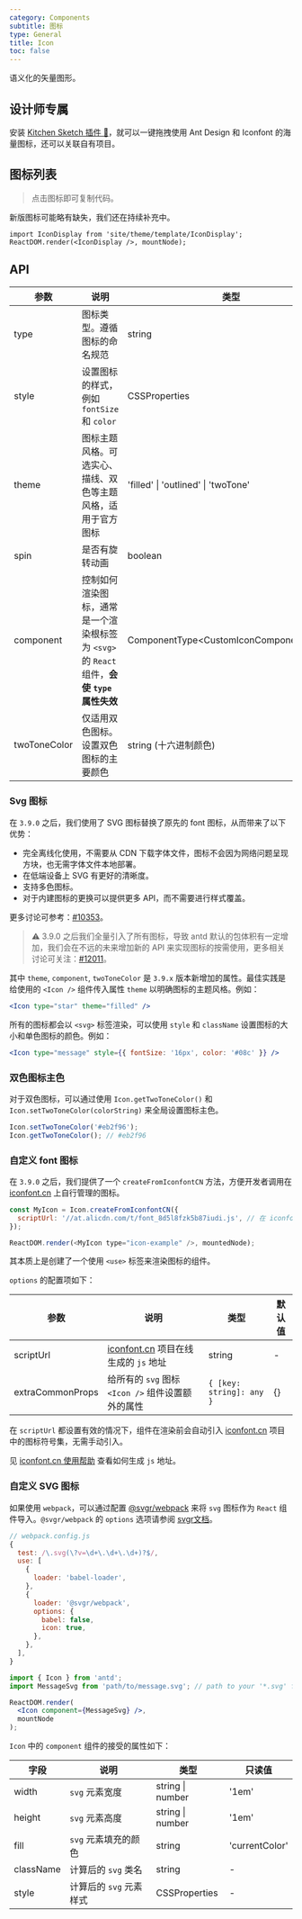 ```yaml
---
category: Components
subtitle: 图标
type: General
title: Icon
toc: false
---
```


语义化的矢量图形。

## 设计师专属

安装 [Kitchen Sketch 插件 💎](https://kitchen.alipay.com)，就可以一键拖拽使用 Ant Design 和 Iconfont 的海量图标，还可以关联自有项目。

## 图标列表

> 点击图标即可复制代码。

新版图标可能略有缺失，我们还在持续补充中。

```__react
import IconDisplay from 'site/theme/template/IconDisplay';
ReactDOM.render(<IconDisplay />, mountNode);
```

## API

| 参数 | 说明 | 类型 | 默认值 |
| --- | --- | --- | --- |
| type | 图标类型。遵循图标的命名规范 | string | - |
| style | 设置图标的样式，例如 `fontSize` 和 `color` | CSSProperties | - |
| theme | 图标主题风格。可选实心、描线、双色等主题风格，适用于官方图标 | 'filled' \| 'outlined' \| 'twoTone' | 'outlined' |
| spin | 是否有旋转动画 | boolean | false |
| component | 控制如何渲染图标，通常是一个渲染根标签为 `<svg>` 的 `React` 组件，**会使 `type` 属性失效** | ComponentType<CustomIconComponentProps\> | - |
| twoToneColor | 仅适用双色图标。设置双色图标的主要颜色 | string (十六进制颜色) | - |

### Svg 图标

在 `3.9.0` 之后，我们使用了 SVG 图标替换了原先的 font 图标，从而带来了以下优势：

- 完全离线化使用，不需要从 CDN 下载字体文件，图标不会因为网络问题呈现方块，也无需字体文件本地部署。
- 在低端设备上 SVG 有更好的清晰度。
- 支持多色图标。
- 对于内建图标的更换可以提供更多 API，而不需要进行样式覆盖。

更多讨论可参考：[#10353](https://github.com/ant-design/ant-design/issues/10353)。

> ⚠️ 3.9.0 之后我们全量引入了所有图标，导致 antd 默认的包体积有一定增加，我们会在不远的未来增加新的 API 来实现图标的按需使用，更多相关讨论可关注：[#12011](https://github.com/ant-design/ant-design/issues/12011)。

其中 `theme`, `component`, `twoToneColor` 是 `3.9.x` 版本新增加的属性。最佳实践是给使用的 `<Icon />` 组件传入属性 `theme` 以明确图标的主题风格。例如：

```jsx
<Icon type="star" theme="filled" />
```

所有的图标都会以 `<svg>` 标签渲染，可以使用 `style` 和 `className` 设置图标的大小和单色图标的颜色。例如：

```jsx
<Icon type="message" style={{ fontSize: '16px', color: '#08c' }} />
```

### 双色图标主色

对于双色图标，可以通过使用 `Icon.getTwoToneColor()` 和 `Icon.setTwoToneColor(colorString)` 来全局设置图标主色。

```jsx
Icon.setTwoToneColor('#eb2f96');
Icon.getTwoToneColor(); // #eb2f96
```

### 自定义 font 图标

在 `3.9.0` 之后，我们提供了一个 `createFromIconfontCN` 方法，方便开发者调用在 [iconfont.cn](http://iconfont.cn/) 上自行管理的图标。

```js
const MyIcon = Icon.createFromIconfontCN({
  scriptUrl: '//at.alicdn.com/t/font_8d5l8fzk5b87iudi.js', // 在 iconfont.cn 上生成
});

ReactDOM.render(<MyIcon type="icon-example" />, mountedNode);
```

其本质上是创建了一个使用 `<use>` 标签来渲染图标的组件。

`options` 的配置项如下：

| 参数 | 说明 | 类型 | 默认值 |
| --- | --- | --- | --- |
| scriptUrl | [iconfont.cn](http://iconfont.cn/) 项目在线生成的 `js` 地址 | string | - |
| extraCommonProps | 给所有的 `svg` 图标 `<Icon />` 组件设置额外的属性 | `{ [key: string]: any }` | {} |

在 `scriptUrl` 都设置有效的情况下，组件在渲染前会自动引入 [iconfont.cn](http://iconfont.cn/) 项目中的图标符号集，无需手动引入。

见 [iconfont.cn 使用帮助](http://iconfont.cn/help/detail?spm=a313x.7781069.1998910419.15&helptype=code) 查看如何生成 `js` 地址。

### 自定义 SVG 图标

如果使用 `webpack`，可以通过配置 [@svgr/webpack](https://www.npmjs.com/package/@svgr/webpack) 来将 `svg` 图标作为 `React` 组件导入。`@svgr/webpack` 的 `options` 选项请参阅 [svgr文档](https://github.com/smooth-code/svgr#options)。

```js
// webpack.config.js
{
  test: /\.svg(\?v=\d+\.\d+\.\d+)?$/,
  use: [
    {
      loader: 'babel-loader',
    },
    {
      loader: '@svgr/webpack',
      options: {
        babel: false,
        icon: true,
      },
    },
  ],
}
```

```jsx
import { Icon } from 'antd';
import MessageSvg from 'path/to/message.svg'; // path to your '*.svg' file.

ReactDOM.render(
  <Icon component={MessageSvg} />,
  mountNode
);
```

`Icon` 中的 `component` 组件的接受的属性如下：

| 字段 | 说明 | 类型 | 只读值 |
| --- | --- | --- | --- |
| width | `svg` 元素宽度 | string \| number | '1em' |
| height | `svg` 元素高度 | string \| number | '1em' |
| fill | `svg` 元素填充的颜色 | string | 'currentColor' |
| className | 计算后的 `svg` 类名 | string | - |
| style | 计算后的 `svg` 元素样式 | CSSProperties | - |
